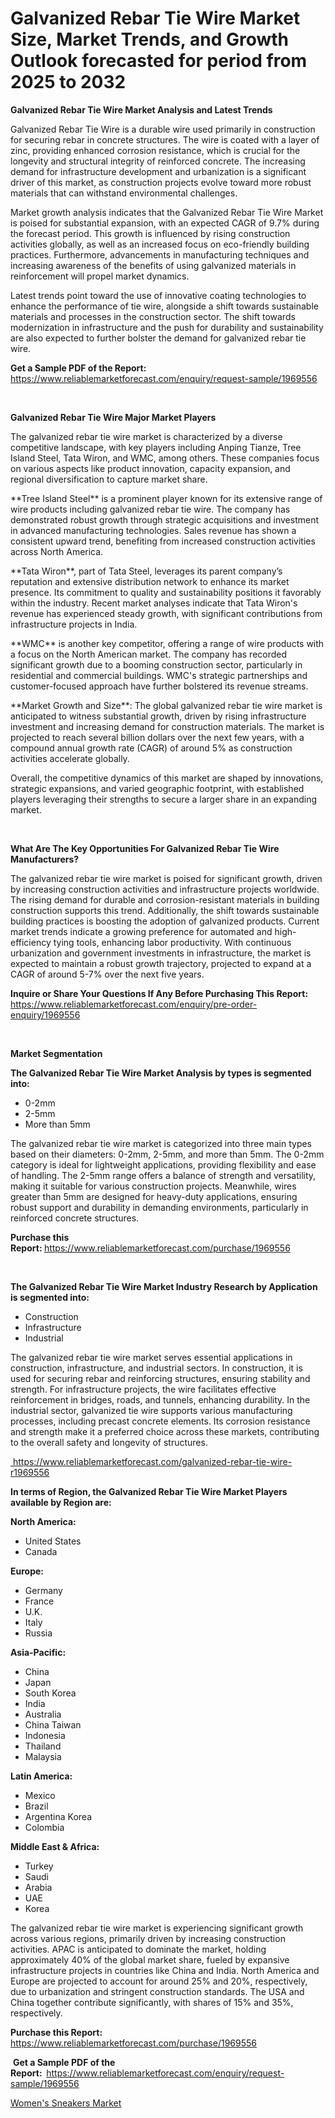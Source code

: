 <p><h1>Galvanized Rebar Tie Wire Market Size, Market Trends, and Growth Outlook forecasted for period from 2025 to 2032</h1></p><p><strong>Galvanized Rebar Tie Wire Market Analysis and Latest Trends</strong></p>
<p><p>Galvanized Rebar Tie Wire is a durable wire used primarily in construction for securing rebar in concrete structures. The wire is coated with a layer of zinc, providing enhanced corrosion resistance, which is crucial for the longevity and structural integrity of reinforced concrete. The increasing demand for infrastructure development and urbanization is a significant driver of this market, as construction projects evolve toward more robust materials that can withstand environmental challenges.</p><p>Market growth analysis indicates that the Galvanized Rebar Tie Wire Market is poised for substantial expansion, with an expected CAGR of 9.7% during the forecast period. This growth is influenced by rising construction activities globally, as well as an increased focus on eco-friendly building practices. Furthermore, advancements in manufacturing techniques and increasing awareness of the benefits of using galvanized materials in reinforcement will propel market dynamics. </p><p>Latest trends point toward the use of innovative coating technologies to enhance the performance of tie wire, alongside a shift towards sustainable materials and processes in the construction sector. The shift towards modernization in infrastructure and the push for durability and sustainability are also expected to further bolster the demand for galvanized rebar tie wire.</p></p>
<p><strong>Get a Sample PDF of the Report:&nbsp;</strong> <a href="https://www.reliablemarketforecast.com/enquiry/request-sample/1969556?utm_campaign=2393&utm_medium=2&utm_source=Github&utm_content=ia&utm_term=05042025&utm_id=galvanized-rebar-tie-wire">https://www.reliablemarketforecast.com/enquiry/request-sample/1969556</a></p>
<p>&nbsp;</p>
<p><strong>Galvanized Rebar Tie Wire Major Market Players</strong></p>
<p><p>The galvanized rebar tie wire market is characterized by a diverse competitive landscape, with key players including Anping Tianze, Tree Island Steel, Tata Wiron, and WMC, among others. These companies focus on various aspects like product innovation, capacity expansion, and regional diversification to capture market share.</p><p>**Tree Island Steel** is a prominent player known for its extensive range of wire products including galvanized rebar tie wire. The company has demonstrated robust growth through strategic acquisitions and investment in advanced manufacturing technologies. Sales revenue has shown a consistent upward trend, benefiting from increased construction activities across North America.</p><p>**Tata Wiron**, part of Tata Steel, leverages its parent company’s reputation and extensive distribution network to enhance its market presence. Its commitment to quality and sustainability positions it favorably within the industry. Recent market analyses indicate that Tata Wiron's revenue has experienced steady growth, with significant contributions from infrastructure projects in India.</p><p>**WMC** is another key competitor, offering a range of wire products with a focus on the North American market. The company has recorded significant growth due to a booming construction sector, particularly in residential and commercial buildings. WMC's strategic partnerships and customer-focused approach have further bolstered its revenue streams.</p><p>**Market Growth and Size**: The global galvanized rebar tie wire market is anticipated to witness substantial growth, driven by rising infrastructure investment and increasing demand for construction materials. The market is projected to reach several billion dollars over the next few years, with a compound annual growth rate (CAGR) of around 5% as construction activities accelerate globally.</p><p>Overall, the competitive dynamics of this market are shaped by innovations, strategic expansions, and varied geographic footprint, with established players leveraging their strengths to secure a larger share in an expanding market.</p></p>
<p>&nbsp;</p>
<p><strong>What Are The Key Opportunities For Galvanized Rebar Tie Wire Manufacturers?</strong></p>
<p><p>The galvanized rebar tie wire market is poised for significant growth, driven by increasing construction activities and infrastructure projects worldwide. The rising demand for durable and corrosion-resistant materials in building construction supports this trend. Additionally, the shift towards sustainable building practices is boosting the adoption of galvanized products. Current market trends indicate a growing preference for automated and high-efficiency tying tools, enhancing labor productivity. With continuous urbanization and government investments in infrastructure, the market is expected to maintain a robust growth trajectory, projected to expand at a CAGR of around 5-7% over the next five years.</p></p>
<p><strong>Inquire or Share Your Questions If Any Before Purchasing This Report:</strong> <a href="https://www.reliablemarketforecast.com/enquiry/pre-order-enquiry/1969556?utm_campaign=2393&utm_medium=2&utm_source=Github&utm_content=ia&utm_term=05042025&utm_id=galvanized-rebar-tie-wire">https://www.reliablemarketforecast.com/enquiry/pre-order-enquiry/1969556</a></p>
<p>&nbsp;</p>
<p><strong>Market Segmentation</strong></p>
<p><strong>The Galvanized Rebar Tie Wire Market Analysis by types is segmented into:</strong></p>
<p><ul><li>0-2mm</li><li>2-5mm</li><li>More than 5mm</li></ul></p>
<p><p>The galvanized rebar tie wire market is categorized into three main types based on their diameters: 0-2mm, 2-5mm, and more than 5mm. The 0-2mm category is ideal for lightweight applications, providing flexibility and ease of handling. The 2-5mm range offers a balance of strength and versatility, making it suitable for various construction projects. Meanwhile, wires greater than 5mm are designed for heavy-duty applications, ensuring robust support and durability in demanding environments, particularly in reinforced concrete structures.</p></p>
<p><strong>Purchase this Report:&nbsp;</strong><a href="https://www.reliablemarketforecast.com/purchase/1969556?utm_campaign=2393&utm_medium=2&utm_source=Github&utm_content=ia&utm_term=05042025&utm_id=galvanized-rebar-tie-wire">https://www.reliablemarketforecast.com/purchase/1969556</a></p>
<p>&nbsp;</p>
<p><strong>The Galvanized Rebar Tie Wire Market Industry Research by Application is segmented into:</strong></p>
<p><ul><li>Construction</li><li>Infrastructure</li><li>Industrial</li></ul></p>
<p><p>The galvanized rebar tie wire market serves essential applications in construction, infrastructure, and industrial sectors. In construction, it is used for securing rebar and reinforcing structures, ensuring stability and strength. For infrastructure projects, the wire facilitates effective reinforcement in bridges, roads, and tunnels, enhancing durability. In the industrial sector, galvanized tie wire supports various manufacturing processes, including precast concrete elements. Its corrosion resistance and strength make it a preferred choice across these markets, contributing to the overall safety and longevity of structures.</p></p>
<p><a href="https://www.reliablemarketforecast.com/galvanized-rebar-tie-wire-r1969556?utm_campaign=2393&utm_medium=2&utm_source=Github&utm_content=ia&utm_term=05042025&utm_id=galvanized-rebar-tie-wire">&nbsp;https://www.reliablemarketforecast.com/galvanized-rebar-tie-wire-r1969556</a></p>
<p><strong>In terms of Region, the Galvanized Rebar Tie Wire Market Players available by Region are:</strong></p>
<p>
    <p> <strong> North America: </strong>
        <ul>
            <li>United States</li>
            <li>Canada</li>
        </ul>
        </p> 
    <p> <strong> Europe: </strong>
        <ul>
            <li>Germany</li>
            <li>France</li>
            <li>U.K.</li>
            <li>Italy</li>
            <li>Russia</li>
        </ul>
        </p> 
    <p> <strong> Asia-Pacific: </strong>
        <ul>
            <li>China</li>
            <li>Japan</li>
            <li>South Korea</li>
            <li>India</li>
            <li>Australia</li>
            <li>China Taiwan</li>
            <li>Indonesia</li>
            <li>Thailand</li>
            <li>Malaysia</li>
        </ul>
        </p> 
    <p> <strong> Latin America: </strong>
        <ul>
            <li>Mexico</li>
            <li>Brazil</li>
            <li>Argentina Korea</li>
            <li>Colombia</li>
        </ul>
        </p> 
    <p> <strong> Middle East & Africa: </strong>
        <ul>
            <li>Turkey</li>
            <li>Saudi</li>
            <li>Arabia</li>
            <li>UAE</li>
            <li>Korea</li>
        </ul>
    </p>
    </p>
<p><p>The galvanized rebar tie wire market is experiencing significant growth across various regions, primarily driven by increasing construction activities. APAC is anticipated to dominate the market, holding approximately 40% of the global market share, fueled by expansive infrastructure projects in countries like China and India. North America and Europe are projected to account for around 25% and 20%, respectively, due to urbanization and stringent construction standards. The USA and China together contribute significantly, with shares of 15% and 35%, respectively.</p></p>
<p><strong>Purchase this Report: </strong><a href="https://www.reliablemarketforecast.com/purchase/1969556?utm_campaign=2393&utm_medium=2&utm_source=Github&utm_content=ia&utm_term=05042025&utm_id=galvanized-rebar-tie-wire">https://www.reliablemarketforecast.com/purchase/1969556</a></p>
<p>&nbsp;<strong>Get a Sample PDF of the Report:&nbsp;&nbsp;</strong><a href="https://www.reliablemarketforecast.com/enquiry/request-sample/1969556?utm_campaign=2393&utm_medium=2&utm_source=Github&utm_content=ia&utm_term=05042025&utm_id=galvanized-rebar-tie-wire">https://www.reliablemarketforecast.com/enquiry/request-sample/1969556</a></p>
<p><strong></strong></p>
<p><p><a href="https://github.com/techerghalim/Market-Research-Report-List-1/blob/main/womens-sneakers-market.md?utm_campaign=2393&utm_medium=2&utm_source=Github&utm_content=ia&utm_term=05042025&utm_id=galvanized-rebar-tie-wire">Women's Sneakers Market</a></p></p>